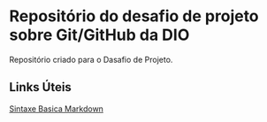 # Repositório do desafio de projeto sobre Git/GitHub da DIO
Repositório criado para o Dasafio de Projeto.

## Links Úteis
[Sintaxe Basica Markdown](https://www.markdownguide.org/basic-syntax/)
